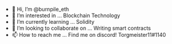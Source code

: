 - 👋 Hi, I’m @burnpile_eth
- 👀 I’m interested in ... Blockchain Technology
- 🌱 I’m currently learning ... Solidity
- 💞️ I’m looking to collaborate on ... Writing smart contracts
- 📫 How to reach me ... Find me on discord! Torgmeister11#1140

<!---
Torgmeister/Torgmeister is a ✨ special ✨ repository because its `README.md` (this file) appears on your GitHub profile.
You can click the Preview link to take a look at your changes.
--->

